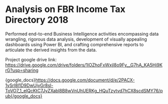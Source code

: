 # Analysis on FBR Income Tax Directory 2018
Performed end-to-end Business Intelligence activities encompassing data wrangling, rigorous data analysis, development of visually appealing dashboards using Power BI, and crafting comprehensive reports to articulate the derived insights from the data.

Project google drive link:
https://drive.google.com/drive/folders/1lOZhoFxWxjl8o9Fy__G7hA_KA5Hi9KrG?usp=sharing

{google_docs}https://docs.google.com/document/d/e/2PACX-1vSrl8l1D9DwUjyGr8sl-ToVO7_1_elQcKtC7JyZXabl8B8wVnUhUERKg_HQuTzytvd7hCX8scdSMY76/pub{/google_docs}
